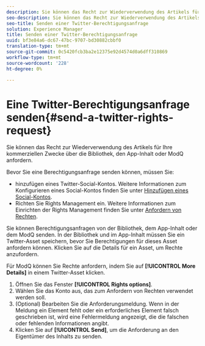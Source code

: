 ```yaml
---
description: Sie können das Recht zur Wiederverwendung des Artikels für Ihre kommerziellen Zwecke über die Bibliothek, den App-Inhalt oder ModQ anfordern.
seo-description: Sie können das Recht zur Wiederverwendung des Artikels für Ihre kommerziellen Zwecke über die Bibliothek, den App-Inhalt oder ModQ anfordern.
seo-title: Senden einer Twitter-Berechtigungsanfrage
solution: Experience Manager
title: Senden einer Twitter-Berechtigungsanfrage
uuid: bf3e84a6-dc67-47bc-9707-bd30882cbbf0
translation-type: tm+mt
source-git-commit: 0c5420fcb3ba2e12375e92d4574d0a6dff310869
workflow-type: tm+mt
source-wordcount: '228'
ht-degree: 0%

---
```



# Eine Twitter-Berechtigungsanfrage senden{#send-a-twitter-rights-request}

Sie können das Recht zur Wiederverwendung des Artikels für Ihre kommerziellen Zwecke über die Bibliothek, den App-Inhalt oder ModQ anfordern.

Bevor Sie eine Berechtigungsanfrage senden können, müssen Sie:

* hinzufügen eines Twitter-Social-Kontos. Weitere Informationen zum Konfigurieren eines Social-Kontos finden Sie unter [Hinzufügen eines Social-Kontos](../c-users-creating-accounts-with-studio-access/t-configure-social-accout-instagram/t-configure-social-accout-instagram.md#t_configure_social_accout_instagram).
* Richten Sie Rights Management ein. Weitere Informationen zum Einrichten der Rights Management finden Sie unter [Anfordern von Rechten](../c-how-requesting-rights-works/c-how-requesting-rights-works.md#c_how_requesting_rights_works).

Sie können Berechtigungsanfragen von der Bibliothek, dem App-Inhalt oder dem ModQ senden. In der Bibliothek und im App-Inhalt müssen Sie ein Twitter-Asset speichern, bevor Sie Berechtigungen für dieses Asset anfordern können. Klicken Sie auf die Details für ein Asset, um Rechte anzufordern.

Für ModQ können Sie Rechte anfordern, indem Sie auf **[!UICONTROL More Details]** in einem Twitter-Asset klicken.

1. Öffnen Sie das Fenster **[!UICONTROL Rights options]**.
1. Wählen Sie das Konto aus, das zum Anfordern von Rechten verwendet werden soll.
1. (Optional) Bearbeiten Sie die Anforderungsmeldung. Wenn in der Meldung ein Element fehlt oder ein erforderliches Element falsch geschrieben ist, wird eine Fehlermeldung angezeigt, die die falschen oder fehlenden Informationen angibt.
1. Klicken Sie auf **[!UICONTROL Send]**, um die Anforderung an den Eigentümer des Inhalts zu senden.
